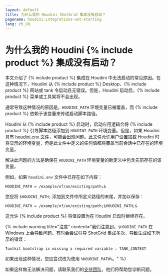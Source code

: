 ```yaml
---
layout: default
title: 为什么我的 Houdini ShotGrid 集成没有启动？
pagename: houdini-integrations-not-starting
lang: zh_CN
---
```


# 为什么我的 Houdini {% include product %} 集成没有启动？


本文介绍了 {% include product %} 集成在 Houdini 中无法启动的常见原因。在这种情况下，Houdini 从 {% include product %} Desktop、{% include product %} 网站或 tank 令启动且无错误。但是，Houdini 启动后，{% include product %} 菜单或工具架将不会出现。

通常导致这种情况的原因是，`HOUDINI_PATH` 环境变量已被覆盖，而 {% include product %} 依赖于该变量来传递启动脚本路径。

Houdini 从 {% include product %} 启动时，启动应用逻辑会将 {% include product %} 引导脚本路径添加到 `HOUDINI_PATH` 环境变量。但是，如果 Houdini 具有 [houdini.env 文件](https://www.sidefx.com/docs/houdini/basics/config_env.html#setting-environment-variables)，可能会出现问题。此文件允许用户设置加载 Houdini 时将显示的环境变量，但是此文件中定义的任何值都将覆盖当前会话中已存在的环境变量。

解决此问题的方法是确保在 `HOUDINI_PATH` 环境变量的新定义中包含先前存在的该变量。

例如，如果 `houdini.env` 文件中已存在如下内容：

    HOUDINI_PATH = /example/of/an/existing/path;&

您应将 `$HOUDINI_PATH;` 添加到文件中所定义路径的末尾，并加以保存：

    HOUDINI_PATH = /example/of/an/existing/path;$HOUDINI_PATH;&

这允许 {% include product %} 将值设置为在 Houdini 启动时继续存在。

{% include warning title="注意" content="我们注意到，`$HOUDINI_PATH` 在 Windows 上会导致问题。有时会尝试引导 ShotGrid 集成多次，导致生成如下所示的错误： 

    Toolkit bootstrap is missing a required variable : TANK_CONTEXT

如果出现这种情况，您应尝试改为使用 `%HOUDINI_PATH%`。" %}

如果这样做无法解决问题，请联系我们的[支持团队](https://knowledge.autodesk.com.cn/contact-support)，他们将帮助您诊断问题。